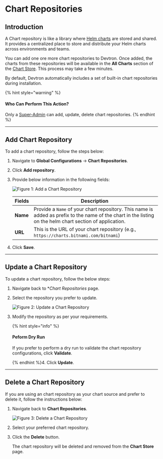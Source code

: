 # Chart Repositories

## Introduction

A Chart repository is like a library where [Helm charts](../../reference/glossary.md#helm-chartspackages) are stored and shared. It provides a centralized place to store and distribute your Helm charts across environments and teams.

You can add one ore more chart repositories to Devtron. Once added, the charts from these repositories will be available in the **All Charts** section of the [Chart Store](../deploy-chart/). This process may take a few minutes.

By default, Devtron automatically includes a set of built-in chart repositories during installation.

{% hint style="warning" %}
#### Who Can Perform This Action?

Only a [Super-Admin](authorization/user-access.md#grant-super-admin-permission) can add, update, delete chart repositories.
{% endhint %}

***

## Add Chart Repository

To add a chart repository, follow the steps below:

1. Navigate to **Global Configurations** → **Chart Repositories**.
2. Click **Add repository**.
3.  Provide below information in the following fields:

    ![Figure 1: Add a Chart Repository](https://devtron-public-asset.s3.us-east-2.amazonaws.com/images/global-configurations/chart-repo/add-chart-repo.jpg)

    | Fields   | Description                                                                                                                                               |
    | -------- | --------------------------------------------------------------------------------------------------------------------------------------------------------- |
    | **Name** | Provide a `Name` of your chart repository. This name is added as prefix to the name of the chart in the listing on the helm chart section of application. |
    | **URL**  | This is the URL of your chart repository (e.g., `https://charts.bitnami.com/bitnami`)                                                                     |
4. Click **Save**.

***

## Update a Chart Repository

To update a chart repository, follow the below steps:

1. Navigate back to \*_Chart Repositories_ page.
2.  Select the repository you prefer to update.

    ![Figure 2: Update a Chart Repository](https://devtron-public-asset.s3.us-east-2.amazonaws.com/images/global-configurations/chart-repo/update-chart-repository.jpg)
3.  Modify the repository as per your requirements.

    \{% hint style="info" %\}

    #### Peform Dry Run

    If you prefer to perform a dry run to validate the chart repository configurations, click **Validate**.

    \{% endhint %\}4. Click **Update**.

***

## Delete a Chart Repository

If you are using an chart repository as your chart source and prefer to delete it, follow the instructions below:

1.  Navigate back to **Chart Repositories**.

    ![Figure 3: Delete a Chart Repository](https://devtron-public-asset.s3.us-east-2.amazonaws.com/images/deploy-chart/delete-chart-repos.gif)
2. Select your preferred chart repository.
3.  Click the **Delete** button.

    The chart repository will be deleted and removed from the **Chart Store** page.
